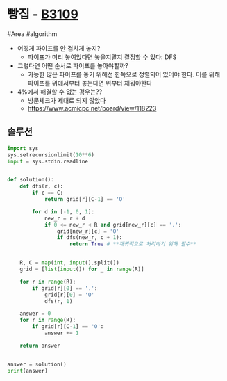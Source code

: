 # 빵집 - [B3109](https://www.acmicpc.net/problem/3109)
#Area #algorithm 

- 어떻게 파이프를 안 겹치게 놓지? 
    - 파이프가 미리 놓여있다면 놓을지말지 결정할 수 있다: DFS 
- 그렇다면 어떤 순서로 파이프를 놓아야할까? 
    - 가능한 많은 파이프를 놓기 위해선 한쪽으로 정렬되어 있어야 한다. 이를 위해 파이프를 위에서부터 놓는다면 위부터 채워야한다 
- 4%에서 해결할 수 없는 경우는??  
    - 방문체크가 제대로 되지 않았다 
    - https://www.acmicpc.net/board/view/118223 

## 솔루션

```python
import sys
sys.setrecursionlimit(10**6)
input = sys.stdin.readline


def solution():
    def dfs(r, c):
        if c == C:
            return grid[r][C-1] == 'O'

        for d in [-1, 0, 1]:
            new_r = r + d
            if 0 <= new_r < R and grid[new_r][c] == '.':
                grid[new_r][c] = 'O'
                if dfs(new_r, c + 1):
                    return True # **재귀적으로 처리하기 위해 필수** 


    R, C = map(int, input().split())
    grid = [list(input()) for _ in range(R)]

    for r in range(R):
        if grid[r][0] == '.':
            grid[r][0] = 'O'
            dfs(r, 1)

    answer = 0
    for r in range(R):
        if grid[r][C-1] == 'O':
            answer += 1

    return answer


answer = solution()
print(answer)

```

